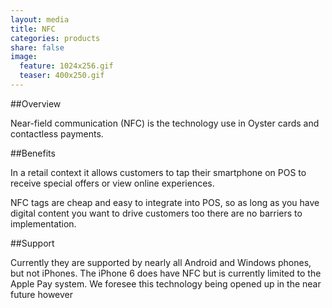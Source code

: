 ```yaml
---
layout: media
title: NFC
categories: products
share: false
image:
  feature: 1024x256.gif
  teaser: 400x250.gif
---
```

##Overview

Near-field communication (NFC) is the technology use in Oyster cards and contactless payments.

##Benefits

In a retail context it allows customers to tap their smartphone on POS to receive special offers or view online experiences.

NFC tags are cheap and easy to integrate into POS, so as long as you have digital content you want to drive customers too there are no barriers to implementation.

##Support

Currently they are supported by nearly all Android and Windows phones, but not iPhones. The iPhone 6 does have NFC but is currently limited to the Apple Pay system. We foresee this technology being opened up in the near future however
